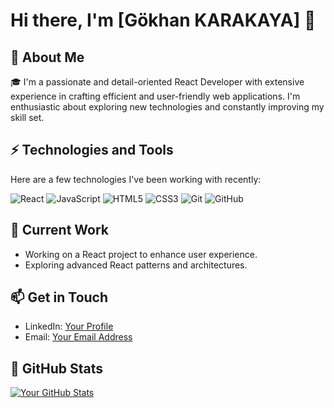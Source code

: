 # Hi there, I'm [Gökhan KARAKAYA] 👋

## 🚀 About Me

🎓 I'm a passionate and detail-oriented React Developer with extensive experience in crafting efficient and user-friendly web applications. I'm enthusiastic about exploring new technologies and constantly improving my skill set.

## ⚡ Technologies and Tools

Here are a few technologies I've been working with recently:

![React](https://img.shields.io/badge/-React-61DAFB?style=flat&logo=react&logoColor=black)
![JavaScript](https://img.shields.io/badge/-JavaScript-F7DF1E?style=flat&logo=javascript&logoColor=black)
![HTML5](https://img.shields.io/badge/-HTML5-E34F26?style=flat&logo=html5&logoColor=white)
![CSS3](https://img.shields.io/badge/-CSS3-1572B6?style=flat&logo=css3)
![Git](https://img.shields.io/badge/-Git-F05032?style=flat&logo=git&logoColor=white)
![GitHub](https://img.shields.io/badge/-GitHub-181717?style=flat&logo=github)

## 🔭 Current Work

- Working on a React project to enhance user experience.
- Exploring advanced React patterns and architectures.

## 📫 Get in Touch

- LinkedIn: [Your Profile](LinkedIn_Profile_Link)
- Email: [Your Email Address](Mail_Address)

## 🌟 GitHub Stats

[![Your GitHub Stats](https://github-readme-stats.vercel.app/api?username=github_username&show_icons=true&hide_border=true)](https://github.com/github_username)



